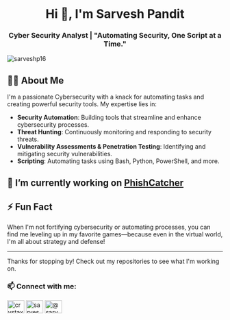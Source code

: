 <h1 align="center">Hi 👋, I'm Sarvesh Pandit</h1>
<h3 align="center">Cyber Security Analyst | "Automating Security, One Script at a Time."</h3>

<p align="left"> <img src="https://komarev.com/ghpvc/?username=sarveshp16&label=Profile%20views&color=0e75b6&style=flat" alt="sarveshp16" /> </p>

## 👨‍💻 About Me

I'm a passionate Cybersecurity with a knack for automating tasks and creating powerful security tools. My expertise lies in:

- **Security Automation**: Building tools that streamline and enhance cybersecurity processes.
- **Threat Hunting**: Continuously monitoring and responding to security threats.
- **Vulnerability Assessments & Penetration Testing**: Identifying and mitigating security vulnerabilities.
- **Scripting**: Automating tasks using Bash, Python, PowerShell, and more.

## 🔭 I’m currently working on [PhishCatcher](https://github.com/SarveshP16/PhishCatcher)

## ⚡ Fun Fact

When I'm not fortifying cybersecurity or automating processes, you can find me leveling up in my favorite games—because even in the virtual world, I'm all about strategy and defense!

---

Thanks for stopping by! Check out my repositories to see what I'm working on.

<h3 align="left"> 📫 Connect with me:</h3>
<p align="left">
<a href="https://twitter.com/crystaxit" target="blank"><img align="center" src="https://raw.githubusercontent.com/rahuldkjain/github-profile-readme-generator/master/src/images/icons/Social/twitter.svg" alt="crystaxit" height="30" width="40" /></a>
<a href="https://linkedin.com/in/sarvesh-pandit-0340a9202/" target="blank"><img align="center" src="https://raw.githubusercontent.com/rahuldkjain/github-profile-readme-generator/master/src/images/icons/Social/linked-in-alt.svg" alt="sarvesh-pandit-0340a9202/" height="30" width="40" /></a>
<a href="https://medium.com/@sarveshpandit" target="blank"><img align="center" src="https://raw.githubusercontent.com/rahuldkjain/github-profile-readme-generator/master/src/images/icons/Social/medium.svg" alt="@sarveshpandit" height="30" width="40" /></a>
</p>

